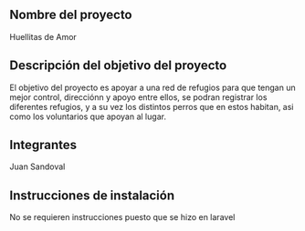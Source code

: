 ## Nombre del proyecto
Huellitas de Amor

## Descripción del objetivo del proyecto
El objetivo del proyecto es apoyar a una red de refugios para que tengan un mejor control, direcciónn y apoyo entre ellos, se podran registrar los diferentes refugios, y a su vez los distintos perros que en estos habitan, asi como los voluntarios que apoyan al lugar.

## Integrantes
Juan Sandoval

## Instrucciones de instalación

No se requieren instrucciones puesto que se hizo en laravel

